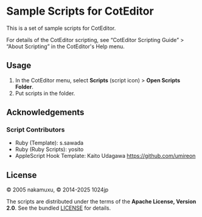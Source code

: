 
Sample Scripts for CotEditor
===============================

This is a set of sample scripts for CotEditor.

For details of the CotEditor scripting, see “CotEditor Scripting Guide” > “About Scripting” in the CotEditor's Help menu.

Usage
------------------------------

1. In the CotEditor menu, select __Scripts__ (script icon) > __Open Scripts Folder__.
2. Put scripts in the folder.


Acknowledgements
------------------------------

### Script Contributors

- Ruby (Template): s.sawada
- Ruby (Ruby Scripts): yosito
- AppleScript Hook Template: Kaito Udagawa <https://github.com/umireon>


License
-----------------------------

© 2005 nakamuxu,
© 2014-2025 1024jp

The scripts are distributed under the terms of the __Apache License, Version 2.0__. See the bundled [LICENSE](LICENSE) for details.
